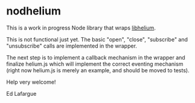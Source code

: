 nodhelium
=========

This is a work in progress Node library that wraps [libhelium](https://github.com/helium/libhelium).

This is not functional just yet. The basic "open", "close", "subscribe" and "unsubscribe" calls are implemented in the wrapper.

The next step is to implement a callback mechanism in the wrapper and finalize helium.js which will implement the correct eventing mechanism (right now helium.js is merely an example, and should be moved to tests).

Help very welcome!

Ed Lafargue